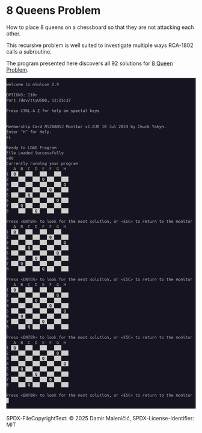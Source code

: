 # 8 Queens Problem

How to place 8 queens on a chessboard so that they are not attacking each other.

This recursive problem is well suited to investigate multiple ways RCA-1802 calls a subroutine.

The program presented here discovers all 92 solutions for [8 Queen Problem](https://en.wikipedia.org/wiki/Eight_queens_puzzle).

![Screenshot](imgs/Screenshot.png)

SPDX-FileCopyrightText: © 2025 Damir Maleničić,
SPDX-License-Identifier: MIT
